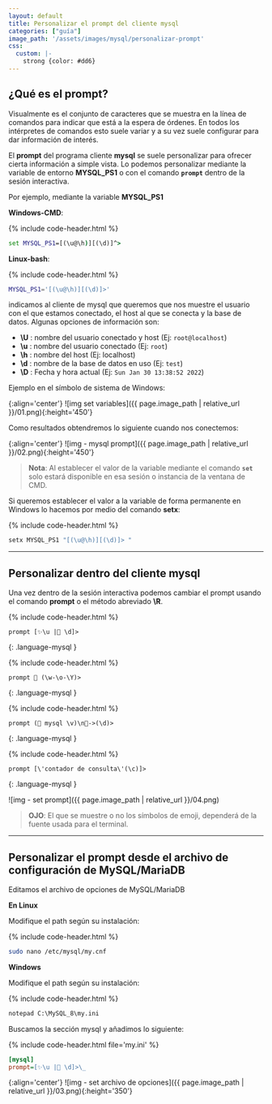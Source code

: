 ```yaml
---
layout: default
title: Personalizar el prompt del cliente mysql
categories: ["guía"]
image_path: '/assets/images/mysql/personalizar-prompt'
css:
  custom: |-
    strong {color: #dd6}
---
```


## ¿Qué es el prompt?

Visualmente es el conjunto de caracteres que se muestra en la línea de comandos para indicar que está a la espera de órdenes. En todos los intérpretes de comandos esto suele variar y a su vez suele configurar para dar información de interés.

El **prompt** del programa cliente **mysql** se suele personalizar para ofrecer cierta información a simple vista. Lo podemos personalizar mediante la variable de entorno **MYSQL_PS1** o con el comando **`prompt`** dentro de la sesión interactiva. 


Por ejemplo, mediante la variable **MYSQL_PS1** 

**Windows-CMD**:  

{% include code-header.html %}
```bat
set MYSQL_PS1=[(\u@\h)][(\d)]^> 
```

**Linux-bash**:

{% include code-header.html %}
```bash
MYSQL_PS1='[(\u@\h)][(\d)]>' 
```

indicamos al cliente de mysql que queremos que nos muestre el usuario con el que estamos conectado, el host al que se conecta y la base de datos. Algunas opciones de información son:

- **\\U** : nombre del usuario conectado y host (Ej: `root@localhost`)
- **\\u** : nombre del usuario conectado (Ej: `root`)
- **\\h** : nombre del host (Ej: localhost)
- **\\d** : nombre de la base de datos en uso (Ej: `test`)
- **\\D** : Fecha y hora actual (Ej: `Sun Jan 30 13:38:52 2022`)

Ejemplo en el símbolo de sistema de Windows:

{:align='center'}
![img set variables]({{ page.image_path | relative_url }}/01.png){:height='450'}

Como resultados obtendremos lo siguiente cuando nos conectemos:  

{:align='center'}
![img - mysql prompt]({{ page.image_path | relative_url }}/02.png){:height='450'}

>**Nota**: Al establecer el valor de la variable mediante el comando **`set`** solo estará disponible en esa sesión o instancia de la ventana de CMD.  

Si queremos establecer el valor a la variable de forma permanente en Windows lo hacemos por medio del comando **setx**:  

{% include code-header.html %}
```bat
setx MYSQL_PS1 "[(\u@\h)][(\d)]> "
```

---

## Personalizar dentro del cliente mysql

Una vez dentro de la sesión interactiva podemos cambiar el prompt usando el comando **prompt** o el método abreviado **\R**.  


{% include code-header.html %}
```mysql
prompt [✨\u |💾 \d]> 
```
{: .language-mysql }

{% include code-header.html %}
```mysql
prompt 📅 (\w-\o-\Y)> 
```
{: .language-mysql }

{% include code-header.html %}
```mysql
prompt (🐬 mysql \v)\n🔌->(\d)>
```
{: .language-mysql }

{% include code-header.html %}
```mysql
prompt [\'contador de consulta\'(\c)]> 
```
{: .language-mysql }

![img - set prompt]({{ page.image_path | relative_url }}/04.png)

> **OJO**: El que se muestre o no los símbolos de emoji, dependerá de la fuente usada para el terminal.

---

<a name="personalizar-desde-archivo"></a>
## Personalizar el prompt desde el archivo de configuración de MySQL/MariaDB

Editamos el archivo de opciones de MySQL/MariaDB

**En Linux** 

Modifique el path según su instalación:

{% include code-header.html %}
```bash
sudo nano /etc/mysql/my.cnf
```

**Windows**

Modifique el path según su instalación:

{% include code-header.html %}
```bat
notepad C:\MySQL_8\my.ini
```

Buscamos la sección mysql y añadimos lo siguiente:  

{% include code-header.html file='my.ini' %}
```ini
[mysql]
prompt=[✨\u |💾 \d]>\_
```

{:align='center'}
![img - set archivo de opciones]({{ page.image_path | relative_url }}/03.png){:height='350'}